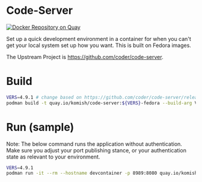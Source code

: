 # Code-Server

[![Docker Repository on Quay](https://quay.io/repository/komish/code-server/status "Docker Repository on Quay")](https://quay.io/repository/komish/code-server)

Set up a quick development environment in a container for when you can't get
your local system set up how you want. This is built on Fedora images.

The Upstream Project is https://github.com/coder/code-server.

# Build

```bash
VERS=4.9.1 # change based on https://github.com/coder/code-server/releases/
podman build -t quay.io/komish/code-server:${VERS}-fedora --build-arg VERSION=${VERS} .
```

# Run (sample)

Note: The below command runs the application without authentication. Make sure
you adjust your port publishing stance, or your authentication state as relevant
to your environment.

```bash
VERS=4.9.1
podman run -it --rm --hostname devcontainer -p 8989:8080 quay.io/komish/code-server:${VERS}-fedora code-server --disable-telemetry --auth none --bind-addr 0.0.0.0:8080 /home/coder/
```